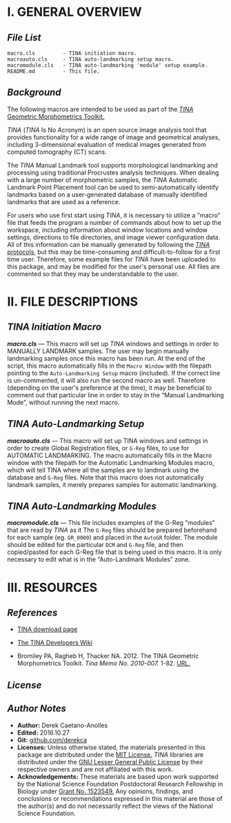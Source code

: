 # I. GENERAL OVERVIEW

## *File List*
```
macro.cls         - TINA initiation macro.
macroauto.cls     - TINA auto-landmarking setup macro.
macromodule.cls   - TINA auto-landmarking 'module' setup example.
README.md         - This file.
```
## *Background*
The following macros are intended to be used as part of the [*TINA* Geometric Morphometrics Toolkit.](http://www.tina-vision.net/) 

*TINA* (*TINA* Is No Acronym) is an open source image analysis tool that provides functionality for a wide range of image and geometrical analyses, including 3-dimensional evaluation of medical images generated from computed tomography (CT) scans.

The *TINA* Manual Landmark tool supports morphological landmarking and processing using traditional Procrustes analysis techniques. When dealing with a large number of morphometric samples, the *TINA* Automatic Landmark Point Placement tool can be used to semi-automatically identify landmarks based on a user-generated database of manually identified landmarks that are used as a reference.

For users who use first start using *TINA*, it is necessary to utilize a "macro" file that feeds the program a number of commands about how to set up the workspace, including information about window locations and window settings, directions to file directories, and image viewer configuration data. All of this information can be manually generated by following the [*TINA* protocols,](http://www.tina-vision.net/docs/memos/2010-007.pdf) but this may be time-consuming and difficult-to-follow for a first time user. Therefore, some example files for *TINA* have been uploaded to this package, and may be modified for the user's personal use. All files are commented so that they may be understandable to the user.

# II. FILE DESCRIPTIONS

## *TINA Initiation Macro*

***macro.cls*** — This macro will set up *TINA* windows and settings in order to MANUALLY LANDMARK samples. The user may begin manually landmarking samples once this macro has been run. At the end of the script, this macro automatically fills in the `Macro Window` with the filepath pointing to the `Auto-Landmarking Setup` macro (included). If the correct line is un-commented, it will also run the second macro as well. Therefore (depending on the user's preference at the time), it may be beneficial to comment out that particular line in order to stay in the “Manual Landmarking Mode”, without running the next macro.

## *TINA Auto-Landmarking Setup*

***macroauto.cls*** — This macro will set up TINA windows and settings in order to create Global Registration files, or `G-Reg` files, to use for AUTOMATIC LANDMARKING. The macro automatically fills in the Macro window with the filepath for the Automatic Landmarking Modules macro, which will tell TINA where all the samples are to landmark using the database and `G-Reg` files. Note that this macro does not automatically landmark samples, it merely prepares samples for automatic landmarking.

## *TINA Auto-Landmarking Modules*

***macromodule.cls*** — This file includes examples of the G-Reg "modules" that are read by *TINA* as it 
The `G-Reg` files should be prepared beforehand for each sample (eg. `GR_0000`) and placed in the `AutoGR` folder. The module should be edited for the particular `DCM` and `G-Reg` file, and then copied/pasted for each G-Reg file that is being used in this macro. It is only necessary to edit what is in the “Auto-Landmark Modules” zone.

# III. RESOURCES

## *References*

- [TINA download page](http://www.tina-vision.net/software.php)

- [The TINA Developers Wiki](http://developer.tina-vision.net/wiki/index.php)

- Bromiley PA, Ragheb H, Thacker NA. 2012. The TINA Geometric Morphometrics Toolkit. *Tina Memo No. 2010-007.* 1-82. [URL.](http://www.tina-vision.net/docs/memos/2010-007.pdf)

## *License*



## *Author Notes*

- **Author:** Derek Caetano-Anolles
- **Edited:** 2016.10.27
- **Git:** [github.com/derekca](https://github.com/derekca)
- **Licenses:** Unless otherwise stated, the materials presented in this package are distributed under the [MIT License.](https://opensource.org/licenses/MIT) *TINA* libraries are distributed under the [GNU Lesser General Public License](https://www.gnu.org/licenses/lgpl.html) by their respective owners and are not affiliated with this work.
- **Acknowledgements:** These materials are based upon work supported by the National Science Foundation Postdoctoral Research Fellowship in Biology under [Grant No. 1523549.](https://www.nsf.gov/awardsearch/showAward?AWD_ID=1523549) Any opinions, findings, and conclusions or recommendations expressed in this material are those of the author(s) and do not necessarily reflect the views of the National Science Foundation.



